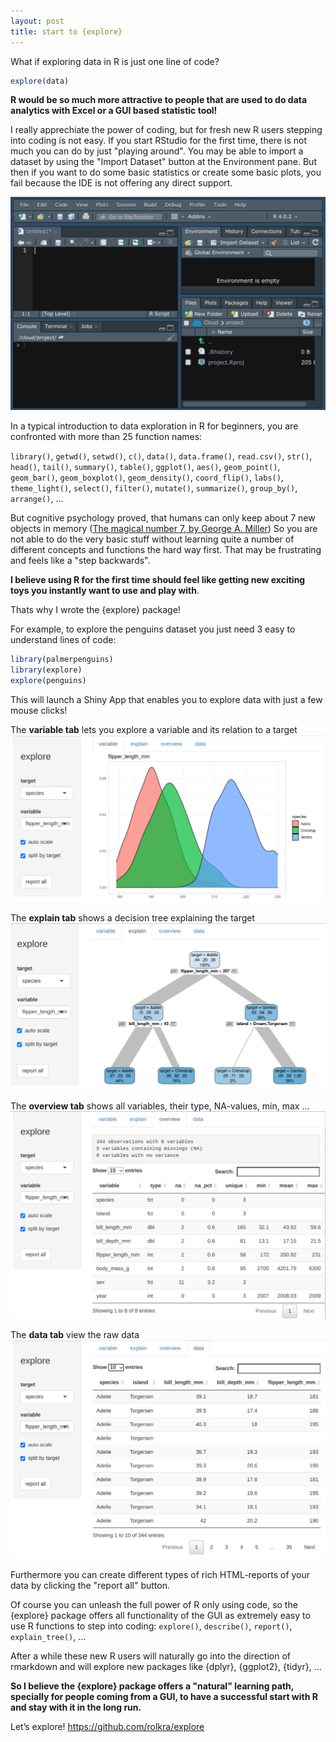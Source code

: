 ```yaml
---
layout: post
title: start to {explore}
---
```


What if exploring data in R is just one line of code?

```R
explore(data)
```

**R would be so much more attractive to people that are used to do data analytics with Excel or a GUI based statistic tool!**

I really apprechiate the power of coding, but for fresh new R users stepping into coding is not easy. If you start RStudio for the first time, there is not much you can do by just "playing around". You may be able to import a dataset by using the "Import Dataset" button at the Environment pane. But then if you want to do some basic statistics or create some basic plots, you fail because the IDE is not offering any direct support. 

![RStudio start](../images/RStudio-empty.png)

In a typical introduction to data exploration in R for beginners, you are confronted with more than 25 function names:

```library()```, ```getwd()```, ```setwd()```, ```c()```, ```data()```, ```data.frame()```, ```read.csv()```, ```str()```, ```head()```, ```tail()```, ```summary()```, ```table()```, ```ggplot()```, ```aes()```, ```geom_point()```, ```geom_bar()```, ```geom_boxplot()```, ```geom_density()```, ```coord_flip()```, ```labs()```, ```theme_light()```, ```select()```, ```filter()```, ```mutate()```, ```summarize()```, ```group_by()```, ```arrange()```, ...

But cognitive psychology proved, that humans can only keep about 7 new objects in memory ([The magical number 7, by George A. Miller](https://en.wikipedia.org/wiki/The_Magical_Number_Seven,_Plus_or_Minus_Two))
So you are not able to do the very basic stuff without learning quite a number of different concepts and functions the hard way first. That may be frustrating and feels like a "step backwards". 

**I believe using R for the first time should feel like getting new exciting toys you instantly want to use and play with**. 

Thats why I wrote the {explore} package! 

For example, to explore the penguins dataset you just need 3 easy to understand lines of code: 

```R
library(palmerpenguins)
library(explore)
explore(penguins)
```

This will launch a Shiny App that enables you to explore data with just a few mouse clicks!

The **variable tab** lets you explore a variable and its relation to a target 
![explore penguins](../images/explore-penguins-flipper-species.png)

The **explain tab** shows a decision tree explaining the target 
![explore penguins tree](../images/explore-penguins-explain-species.png)

The **overview tab** shows all variables, their type, NA-values, min, max ...
![explore penguins overview](../images/explore-penguins-overview.png)

The **data tab** view the raw data
![explore penguins data](../images/explore-penguins-data.png)

Furthermore you can create different types of rich HTML-reports of your data by clicking the "report all" button.

Of course you can unleash the full power of R only using code, so the {explore} package offers all functionality of the GUI as extremely easy to use R functions to step into coding:
```explore()```, ```describe()```, ```report()```, ```explain_tree()```, ...

After a while these new R users will naturally go into the direction of rmarkdown and will explore new packages like {dplyr}, {ggplot2}, {tidyr}, ...

**So I believe the {explore} package offers a "natural" learning path, specially for people coming from a GUI, to have a successful start with R and stay with it in the long run.**

Let’s explore!
<https://github.com/rolkra/explore>

